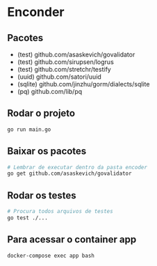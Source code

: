 # Enconder

## Pacotes

-   (test) github.com/asaskevich/govalidator
-   (test) github.com/sirupsen/logrus
-   (test) github.com/stretchr/testify
-   (uuid) github.com/satori/uuid
-   (sqlite) github.com/jinzhu/gorm/dialects/sqlite
-   (pq) github.com/lib/pq

## Rodar o projeto

```bash
go run main.go
```

## Baixar os pacotes

```bash
# Lembrar de executar dentro da pasta encoder
go get github.com/asaskevich/govalidator
```

## Rodar os testes

```bash
# Procura todos arquivos de testes
go test ./...
```

## Para acessar o container app

```bash
docker-compose exec app bash
```
